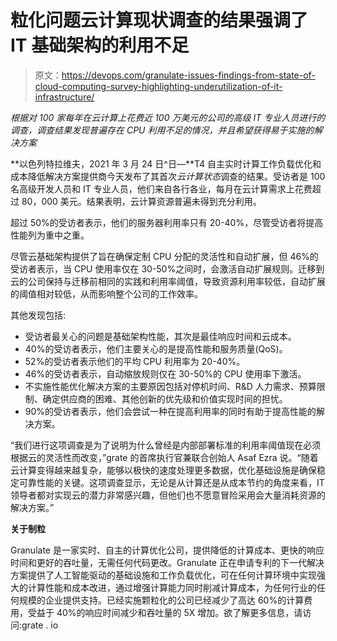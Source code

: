 # 粒化问题云计算现状调查的结果强调了 IT 基础架构的利用不足

> 原文：<https://devops.com/granulate-issues-findings-from-state-of-cloud-computing-survey-highlighting-underutilization-of-it-infrastructure/>

*根据对 100 家每年在云计算上花费近 100 万美元的公司的高级 IT 专业人员进行的调查，调查结果发现普遍存在 CPU 利用不足的情况，并且希望获得易于实施的解决方案*

**以色列特拉维夫，2021 年 3 月 24 日^日—**T4 自主实时计算工作负载优化和成本降低解决方案提供商今天发布了其首次*云计算状态*调查的结果。受访者是 100 名高级开发人员和 IT 专业人员，他们来自各行各业，每月在云计算需求上花费超过 80，000 美元。结果表明，云计算资源普遍未得到充分利用。

超过 50%的受访者表示，他们的服务器利用率只有 20-40%，尽管受访者将提高性能列为重中之重。

尽管云基础架构提供了旨在确保定制 CPU 分配的灵活性和自动扩展，但 46%的受访者表示，当 CPU 使用率仅在 30-50%之间时，会激活自动扩展规则。迁移到云的公司保持与迁移前相同的实践和利用率阈值，导致资源利用率较低，自动扩展的阈值相对较低，从而影响整个公司的工作效率。

其他发现包括:

*   受访者最关心的问题是基础架构性能，其次是最佳响应时间和云成本。
*   40%的受访者表示，他们主要关心的是提高性能和服务质量(QoS)。
*   52%的受访者表示他们的平均 CPU 利用率为 20-40%。
*   46%的受访者表示，自动缩放规则仅在 30-50%的 CPU 使用率下激活。
*   不实施性能优化解决方案的主要原因包括对停机时间、R&D 人力需求、预算限制、确定供应商的困难、其他创新的优先级和价值实现时间的担忧。
*   90%的受访者表示，他们会尝试一种在提高利用率的同时有助于提高性能的解决方案。

“我们进行这项调查是为了说明为什么曾经是内部部署标准的利用率阈值现在必须根据云的灵活性而改变，”grate 的首席执行官兼联合创始人 Asaf Ezra 说。“随着云计算变得越来越复杂，能够以极快的速度处理更多数据，优化基础设施是确保稳定可靠性能的关键。这项调查显示，无论是从计算还是从成本节约的角度来看，IT 领导者都对实现云的潜力非常感兴趣，但他们也不愿意冒险采用会大量消耗资源的解决方案。”

**关于制粒**

Granulate 是一家实时、自主的计算优化公司，提供降低的计算成本、更快的响应时间和更好的吞吐量，无需任何代码更改。Granulate 正在申请专利的下一代解决方案提供了人工智能驱动的基础设施和工作负载优化，可在任何计算环境中实现强大的计算性能和成本改进，通过增强计算能力同时削减计算成本，为任何行业的任何规模的企业提供支持。已经实施颗粒化的公司已经减少了高达 60%的计算费用，受益于 40%的响应时间减少和吞吐量的 5X 增加。欲了解更多信息，请访问:grate . io